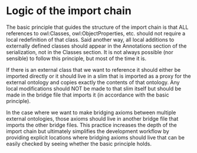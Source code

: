 # Logic of the import chain
The basic principle that guides the structure of the import chain is that
ALL references to owl:Classes, owl:ObjectProperties, etc. should not require
a local redefinition of that class. Said another way, all local additions to
externally defined classes should appear in the Annotations section of the
serialization, not in the Classes section. It is not always possible (nor
sensible) to follow this principle, but most of the time it is.

If there is an external class that we want to reference it should either be
imported directly or it should live in a slim that is imported as a proxy
for the external ontology and copies exactly the contents of that ontology.
Any local modifications should NOT be made to that slim itself but should be
made in the bridge file that imports it (in accordance with the basic principle).

In the case where we want to make bridging axioms between multiple external
ontologies, those axioms should live in another bridge file that imports
the other bridge files. This practice increases the depth of the import chain
but ultimately simplifies the development workflow by providing explicit
locations where bridging axioms should live that can be easily checked by
seeing whether the basic principle holds.
